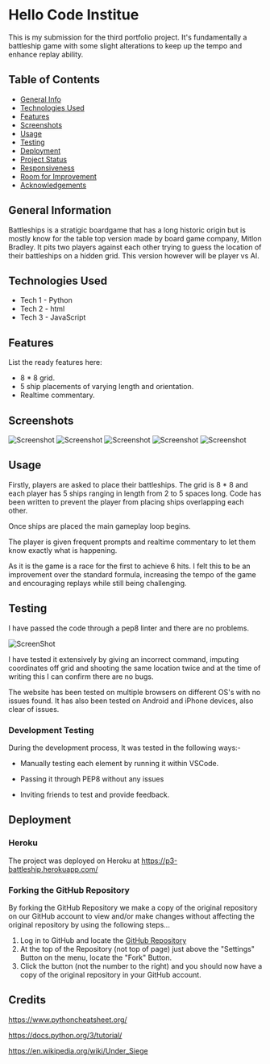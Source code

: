 # Hello Code Institue

This is my submission for the third portfolio project. It's fundamentally a battleship game with some slight alterations to keep up the tempo and enhance replay ability.

## Table of Contents
- [General Info](#general-information)
- [Technologies Used](#technologies-used)
- [Features](#features)
- [Screenshots](#screenshots)
- [Usage](#usage)
- [Testing](#testing)
- [Deployment](#deployment)
- [Project Status](#project-status)
- [Responsiveness](#project-status)
- [Room for Improvement](#room-for-improvement)
- [Acknowledgements](#acknowledgements)

## General Information
Battleships is a stratigic boardgame that has a long historic origin but is mostly know for the table top version made by board game company, Mitlon Bradley. It pits two players against each other trying to guess the location of their battleships on a hidden grid. This version however will be player vs AI.

## Technologies Used
- Tech 1 - Python
- Tech 2 - html
- Tech 3 - JavaScript

## Features
List the ready features here:
- 8 * 8 grid.
- 5 ship placements of varying length and orientation.
- Realtime commentary.


## Screenshots
![Screenshot](assets/BATTLESHIP-1.png) ![Screenshot](assets/BATTLESHIP-2.png) ![Screenshot](assets/BATTLESHIP-3.png) ![Screenshot](assets/BATTLESHIP-5.png) 
![Screenshot](assets/BATTLESHIP-CODE.png) 

## Usage

Firstly, players are asked to place their battleships. The grid is 8 * 8 and each player has 5 ships ranging in length from 2 to 5 spaces long. Code has been written to prevent the player from placing ships overlapping each other.

Once ships are placed the main gameplay loop begins.

The player is given frequent prompts and realtime commentary to let them know exactly what is happening.

As it is the game is a race for the first to achieve 6 hits. I felt this to be an improvement over the standard formula, increasing the tempo of the game and encouraging replays while still being challenging.

## Testing

I have passed the code through a pep8 linter and there are no problems.

![ScreenShot](assets/PEP8.png)

I have tested it extensively by giving an incorrect command, imputing coordinates off grid and shooting the same location twice and at the time of writing this I can confirm there are no bugs.

The website has been tested on multiple browsers on different OS's with no issues found.
It has also been tested on Android and iPhone devices, also clear of issues.

### Development Testing

During the development process, It was tested in the following ways:-

 - Manually testing each element by running it within VSCode.
 
 - Passing it through PEP8 without any issues
   
 - Inviting friends to test and provide feedback.

## Deployment

### Heroku

The project was deployed on Heroku at https://p3-battleship.herokuapp.com/

### Forking the GitHub Repository

By forking the GitHub Repository we make a copy of the original repository on
our GitHub account to view and/or make changes without affecting the original
repository by using the following steps...

1. Log in to GitHub and locate the [GitHub
   Repository](https://github.com/CharlottesHead/P3-BATTLESHIPS)
1. At the top of the Repository (not top of page) just above the "Settings"
   Button on the menu, locate the "Fork" Button.
1. Click the button (not the number to the right) and you should now have a copy
   of the original repository in your GitHub account.

## Credits
https://www.pythoncheatsheet.org/

https://docs.python.org/3/tutorial/

https://en.wikipedia.org/wiki/Under_Siege
